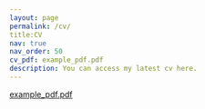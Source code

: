 ```yaml
---
layout: page
permalink: /cv/
title:CV
nav: true
nav_order: 50
cv_pdf: example_pdf.pdf
description: You can access my latest cv here.
---
```




<div>
  <a href="example_pdf.pdf"> example_pdf.pdf</a>
</div>
